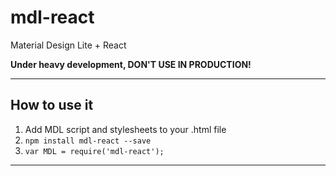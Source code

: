 # mdl-react

Material Design Lite + React

**Under heavy development, DON'T USE IN PRODUCTION!**

******

## How to use it

1. Add MDL script and stylesheets to your .html file
2. `npm install mdl-react --save`
3. `var MDL = require('mdl-react');`

*****
